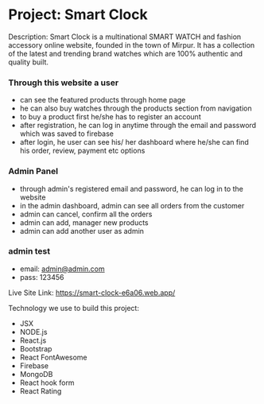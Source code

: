 # Project: Smart Clock

Description: Smart Clock is a multinational SMART WATCH and fashion accessory online website, founded in the town of Mirpur. It has a collection of the latest and trending brand watches which are 100% authentic and quality built.

### Through this website a user
- can see the featured products through home page
- he can also buy watches through the products section from navigation
- to buy a product first he/she has to register an account 
- after registration, he can log in anytime through the email and password which was saved to firebase
- after login, he user can see his/ her dashboard where he/she can find his order, review, payment etc options



### Admin Panel
- through admin's registered email and password, he can log in to the website
- in the admin dashboard, admin can see all orders from the customer 
- admin can cancel, confirm all the orders
- admin can add, manager new products
- admin can add another user as admin

### admin test
- email: admin@admin.com
- pass: 123456

Live Site Link: https://smart-clock-e6a06.web.app/

Technology we use to build this project:

- JSX
- NODE.js
- React.js
- Bootstrap
- React FontAwesome
- Firebase
- MongoDB
- React hook form
- React Rating
